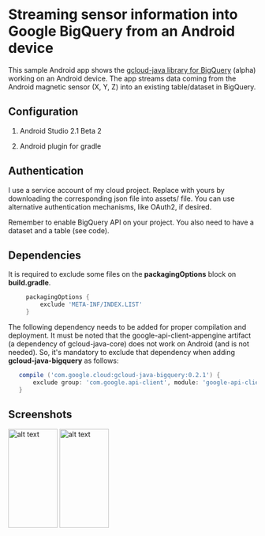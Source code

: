 # Streaming sensor information into Google BigQuery from an Android device #

This sample Android app shows the [gcloud-java library for BigQuery](https://github.com/GoogleCloudPlatform/gcloud-java#google-cloud-bigquery-alpha) (alpha) working on an Android device.
The app streams data coming from the Android magnetic sensor (X, Y, Z) into an existing table/dataset in BigQuery.


## Configuration

1) Android Studio 2.1 Beta 2

2) Android plugin for gradle


## Authentication

I use a service account of my cloud project. Replace with yours by downloading the corresponding json file
into assets/ file. You can use alternative authentication mechanisms, like OAuth2,  if desired.

Remember to enable BigQuery API on your project. You also need to have a dataset and a table (see code).


## Dependencies
It is required to exclude some files on the **packagingOptions** block on **build.gradle**.

```groovy  
     packagingOptions {
         exclude 'META-INF/INDEX.LIST'
     }

```

The following dependency needs to be added for proper compilation and deployment. It must be noted that the google-api-client-appengine artifact (a dependency of gcloud-java-core) does not work on Android (and is not needed). 
So, it's mandatory to exclude that dependency when adding **gcloud-java-bigquery** as follows:

```groovy  
   compile ('com.google.cloud:gcloud-java-bigquery:0.2.1') {
       exclude group: 'com.google.api-client', module: 'google-api-client-appengine'
   }
```

## Screenshots

<img src="https://raw.githubusercontent.com/rafaelsf80/cloud-bigquery-android/master/screenshots/android.png" alt="alt text" width="100" height="200">
<img src="https://raw.githubusercontent.com/rafaelsf80/cloud-bigquery-android/master/screenshots/bq_console.png" alt="alt text" width="100" height="200">
